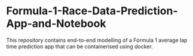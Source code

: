 # Formula-1-Race-Data-Prediction-App-and-Notebook
This repository contains end-to-end modelling of a Formula 1 average lap time prediction app that can be containerised using docker.
